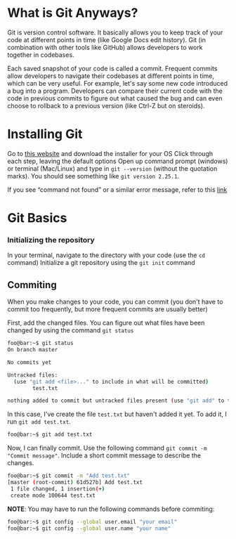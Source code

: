 # What is Git Anyways?

Git is version control software. It basically allows you to keep track of your code at different points in time (like Google Docs edit history). Git (in combination with other tools like GitHub) allows developers to work together in codebases.

Each saved snapshot of your code is called a commit. Frequent commits allow developers to navigate their codebases at different points in time, which can be very useful. For example, let's say some new code introduced a bug into a program. Developers can compare their current code with the code in previous commits to figure out what caused the bug and can even choose to rollback to a previous version (like Ctrl-Z but on steroids).

# Installing Git

Go to [this website](https://git-scm.com/downloads) and download the installer for your OS
Click through each step, leaving the default options
Open up command prompt (windows) or terminal (Mac/Linux) and type in `git --version` (without the quotation marks). You should see something like `git version 2.25.1`.

If you see “command not found” or a similar error message, refer to
this [link](https://techdirectarchive.com/2022/07/12/git-command-not-found-how-to-fix-git-is-not-recognized-as-an-internal-or-external-command/#:~:text=If%20you%20opened%20Command%20Prompt,reopening%20it%20as%20an%20administrator.)

# Git Basics

### Initializing the repository
In your terminal, navigate to the directory with your code (use the `cd` command)
Initialize a git repository using the `git init` command

## Commiting
When you make changes to your code, you can commit (you don't have to commit too frequently, but more frequent commits are usually better)

First, add the changed files. You can figure out what files have been
changed by using the command `git status`

```bash
foo@bar:~$ git status
On branch master

No commits yet

Untracked files:
  (use "git add <file>..." to include in what will be committed)
        test.txt

nothing added to commit but untracked files present (use "git add" to track)
```

In this case, I've create the file `test.txt` but haven't added it yet.
To add it, I run `git add test.txt`.

```bash
foo@bar:~$ git add test.txt
```
Now, I can finally commit. Use the following command
`git commit -m "Commit message"`. Include a short commit message
to describe the changes.

```bash
foo@bar:~$ git commit -m "Add test.txt"
[master (root-commit) 61d527b] Add test.txt
 1 file changed, 1 insertion(+)
 create mode 100644 test.txt
```

**NOTE**: You may have to run the following commands before commiting:
```bash
foo@bar:~$ git config --global user.email "your email"
foo@bar:~$ git config --global user.name "your name"
```
